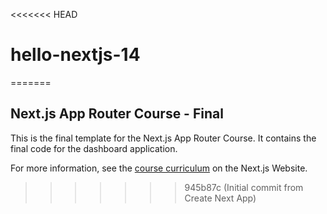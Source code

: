 <<<<<<< HEAD
# hello-nextjs-14
=======
## Next.js App Router Course - Final

This is the final template for the Next.js App Router Course. It contains the final code for the dashboard application.

For more information, see the [course curriculum](https://nextjs.org/learn) on the Next.js Website.
>>>>>>> 945b87c (Initial commit from Create Next App)
